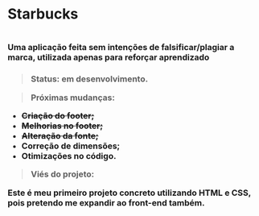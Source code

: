 <h1> Starbucks <h1/>
<h3> Uma aplicação feita sem intenções de falsificar/plagiar a marca, utilizada apenas para reforçar aprendizado<h3/>

> Status: em desenvolvimento.

> Próximas mudanças:
+ <strike>Criação do footer;</strike>
+ <strike>Melhorias no footer;</strike>
+ <strike>Alteração da fonte;</strike>
+ Correção de dimensões;
+ Otimizações no código.

> Viés do projeto:

Este é meu primeiro projeto concreto utilizando HTML e CSS, pois pretendo me expandir ao front-end também.